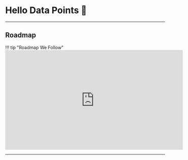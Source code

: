 # Hello Data Points 👋

---

## Roadmap

!!! tip "Roadmap We Follow"
    <iframe width="560" height="315" src="https://www.youtube.com/embed/XIcfwJUlXd0?si=mYidgY2CJguvacOl" title="YouTube video player" frameborder="0" allow="accelerometer; autoplay; clipboard-write; encrypted-media; gyroscope; picture-in-picture; web-share" referrerpolicy="strict-origin-when-cross-origin" allowfullscreen></iframe>

--- 
